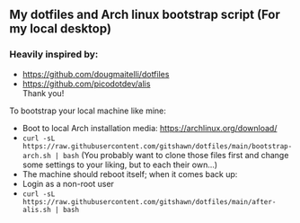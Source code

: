 ## My dotfiles and Arch linux bootstrap script (For my local desktop)

### Heavily inspired by:
- https://github.com/dougmaitelli/dotfiles
- https://github.com/picodotdev/alis
<BR>Thank you!

To bootstrap your local machine like mine:
- Boot to local Arch installation media:
  https://archlinux.org/download/
- `curl -sL https://raw.githubusercontent.com/gitshawn/dotfiles/main/bootstrap-arch.sh | bash`
(You probably want to clone those files first and change some settings to your liking, but to each their own...)
- The machine should reboot itself; when it comes back up:
- Login as a non-root user
- `curl -sL https://raw.githubusercontent.com/gitshawn/dotfiles/main/after-alis.sh | bash`
